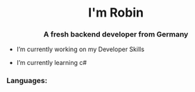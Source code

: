 <h1 align="center">I'm Robin</h1>
<h3 align="center">A fresh backend developer from Germany</h3>

-  I’m currently working on my Developer Skills

-  I’m currently learning c#

<h3 align="left">Languages:</h3>
<p align="left"> <a href="https://www.w3schools.com/cs/" target="_blank" rel="noreferrer">

 
 
 

